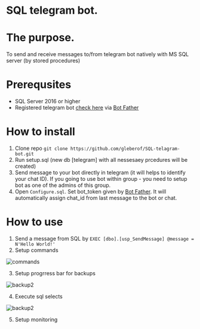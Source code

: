 # SQL telegram bot. 

# The purpose.
To send and receive messages to/from telegram bot natively with MS SQL server (by stored procedures)

# Prerequsites
* SQL Server 2016 or higher
* Registered telegram bot [check here](https://docs.microsoft.com/en-us/azure/bot-service/bot-service-channel-connect-telegram?view=azure-bot-service-4.0) via [Bot Father](https://telegram.me/botfather)


# How to install
1. Clone repo ```git clone https://github.com/gleberof/SQL-telagram-bot.git```
2. Run setup.sql (new db \[telegram\] with all nessesaey prcedures will be created)
3. Send message to your bot directly in telegram (it will helps to identify your chat ID). If you going to use bot within group - you need to setup bot as one of the admins of this group. 
4. Open ```Configure.sql```. Set bot_token given by [Bot Father](https://telegram.me/botfather). It will automatically assign chat_id from last message to the bot or chat.


# How to use
1. Send a message from SQL by ```EXEC [dbo].[usp_SendMessage] @message = N'Hello World!'```
2. Setup commands

![commands](https://github.com/gleberof/SQL-telagram-bot/blob/main/images/command.gif?raw=true)

3. Setup progrress bar for backups

![backup2](https://github.com/gleberof/SQL-telagram-bot/blob/main/images/backup2.gif?raw=true)

4. Execute sql selects

![backup2](https://github.com/gleberof/SQL-telagram-bot/blob/main/images/select.gif?raw=true)

5. Setup monitoring
